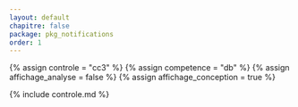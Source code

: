 ```yaml
---
layout: default
chapitre: false
package: pkg_notifications
order: 1
---
```


{% assign controle = "cc3" %}
{% assign competence = "db" %}
{% assign affichage_analyse = false %}
{% assign affichage_conception = true %}

{% include controle.md %}